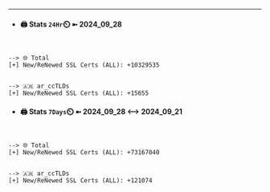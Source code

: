 

---
- #### 🖨️ **Stats** `24Hr`⏲️ ➼ 2024_09_28
```console


--> 🌐 Total
[+] New/ReNewed SSL Certs (ALL): +10329535


--> 🇦🇷 ar_ccTLDs
[+] New/ReNewed SSL Certs (ALL): +15655

```

- #### 🖨️ **Stats** `7Days`⏲️ ➼ 2024_09_28 <--> 2024_09_21
```console


--> 🌐 Total
[+] New/ReNewed SSL Certs (ALL): +73167040


--> 🇦🇷 ar_ccTLDs
[+] New/ReNewed SSL Certs (ALL): +121074

```

